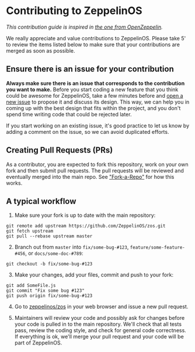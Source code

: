 # Contributing to ZeppelinOS

_This contribution guide is inspired in [the one from OpenZeppelin](https://github.com/OpenZeppelin/openzeppelin-solidity/blob/master/CONTRIBUTING.md)._

We really appreciate and value contributions to ZeppelinOS. Please take 5' to review the items listed below to make sure that your contributions are merged as soon as possible.

## Ensure there is an issue for your contribution

**Always make sure there is an issue that corresponds to the contribution you want to make.** Before you start coding a new feature that you think could be awesome for ZeppelinOS, take a few minutes before and [open a new issue](https://github.com/zeppelinos/zos/issues/new) to propose it and discuss its design. This way, we can help you in coming up with the best design that fits within the project, and you don't spend time writing code that could be rejected later.

If you start working on an existing issue, it's good practice to let us know by adding a comment on the issue, so we can avoid duplicated efforts.

## Creating Pull Requests (PRs)

As a contributor, you are expected to fork this repository, work on your own fork and then submit pull requests. The pull requests will be reviewed and eventually merged into the main repo. See ["Fork-a-Repo"](https://help.github.com/articles/fork-a-repo/) for how this works.

## A typical workflow

1) Make sure your fork is up to date with the main repository:
```
git remote add upstream https://github.com/ZeppelinOS/zos.git
git fetch upstream
git pull --rebase upstream master
```

2) Branch out from `master` into `fix/some-bug-#123`, `feature/some-feature-#456`, or `docs/some-doc-#789`:
```
git checkout -b fix/some-bug-#123
```

3) Make your changes, add your files, commit and push to your fork:
```
git add SomeFile.js
git commit "Fix some bug #123"
git push origin fix/some-bug-#123
```

4) Go to [zeppelinos/zos](https://github.com/zeppelinos/zos) in your web browser and issue a new pull request.

5) Maintainers will review your code and possibly ask for changes before your code is pulled in to the main repository. We'll check that all tests pass, review the coding style, and check for general code correctness. If everything is ok, we'll merge your pull request and your code will be part of ZeppelinOS.

